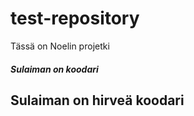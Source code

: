 # test-repository
Tässä on Noelin projetki
<h5>Sulaiman on koodari</h5>	
<h2>Sulaiman on hirveä koodari</h2>
